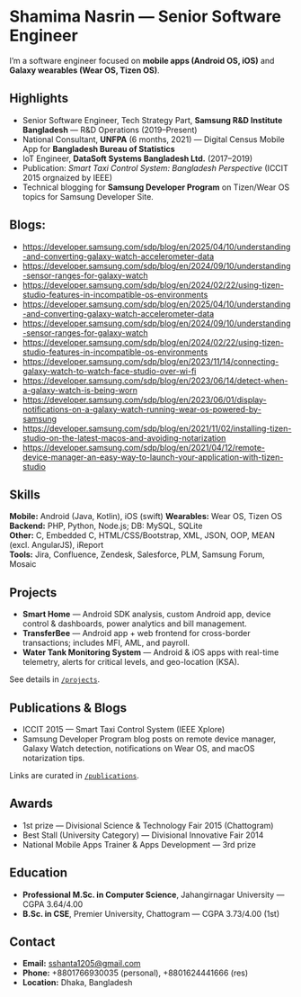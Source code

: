 # Shamima Nasrin — Senior Software Engineer

I’m a software engineer focused on **mobile apps (Android OS, iOS)** and **Galaxy wearables (Wear OS, Tizen OS)**.

## Highlights
- Senior Software Engineer, Tech Strategy Part, **Samsung R&D Institute Bangladesh** — R&D Operations (2019–Present)
- National Consultant, **UNFPA** (6 months, 2021) — Digital Census Mobile App for **Bangladesh Bureau of Statistics**
- IoT Engineer, **DataSoft Systems Bangladesh Ltd.** (2017–2019)
- Publication: *Smart Taxi Control System: Bangladesh Perspective* (ICCIT 2015 orgnaized by IEEE)
- Technical blogging for **Samsung Developer Program** on Tizen/Wear OS topics for Samsung Developer Site.


## Blogs:
- https://developer.samsung.com/sdp/blog/en/2025/04/10/understanding-and-converting-galaxy-watch-accelerometer-data
- https://developer.samsung.com/sdp/blog/en/2024/09/10/understanding-sensor-ranges-for-galaxy-watch
- https://developer.samsung.com/sdp/blog/en/2024/02/22/using-tizen-studio-features-in-incompatible-os-environments
- https://developer.samsung.com/sdp/blog/en/2025/04/10/understanding-and-converting-galaxy-watch-accelerometer-data
- https://developer.samsung.com/sdp/blog/en/2024/09/10/understanding-sensor-ranges-for-galaxy-watch
- https://developer.samsung.com/sdp/blog/en/2024/02/22/using-tizen-studio-features-in-incompatible-os-environments
- https://developer.samsung.com/sdp/blog/en/2023/11/14/connecting-galaxy-watch-to-watch-face-studio-over-wi-fi
- https://developer.samsung.com/sdp/blog/en/2023/06/14/detect-when-a-galaxy-watch-is-being-worn
- https://developer.samsung.com/sdp/blog/en/2023/06/01/display-notifications-on-a-galaxy-watch-running-wear-os-powered-by-samsung
- https://developer.samsung.com/sdp/blog/en/2021/11/02/installing-tizen-studio-on-the-latest-macos-and-avoiding-notarization
- https://developer.samsung.com/sdp/blog/en/2021/04/12/remote-device-manager-an-easy-way-to-launch-your-application-with-tizen-studio

## Skills
**Mobile:** Android (Java, Kotlin), iOS (swift)
**Wearables:** Wear OS, Tizen OS  
**Backend:** PHP, Python, Node.js; DB: MySQL, SQLite  
**Other:** C, Embedded C, HTML/CSS/Bootstrap, XML, JSON, OOP, MEAN (excl. AngularJS), iReport  
**Tools:** Jira, Confluence, Zendesk, Salesforce, PLM, Samsung Forum, Mosaic

## Projects
- **Smart Home** — Android SDK analysis, custom Android app, device control & dashboards, power analytics and bill management.  
- **TransferBee** — Android app + web frontend for cross-border transactions; includes MFI, AML, and payroll.  
- **Water Tank Monitoring System** — Android & iOS apps with real-time telemetry, alerts for critical levels, and geo-location (KSA).  

See details in [`/projects`](projects/).

## Publications & Blogs
- ICCIT 2015 — Smart Taxi Control System (IEEE Xplore)  
- Samsung Developer Program blog posts on remote device manager, Galaxy Watch detection, notifications on Wear OS, and macOS notarization tips.

Links are curated in [`/publications`](publications/).

## Awards
- 1st prize — Divisional Science & Technology Fair 2015 (Chattogram)  
- Best Stall (University Category) — Divisional Innovative Fair 2014  
- National Mobile Apps Trainer & Apps Development — 3rd prize

## Education
- **Professional M.Sc. in Computer Science**, Jahangirnagar University — CGPA 3.64/4.00  
- **B.Sc. in CSE**, Premier University, Chattogram — CGPA 3.73/4.00  (1st)

## Contact
- **Email:** sshanta1205@gmail.com  
- **Phone:** +8801766930035 (personal), +8801624441666 (res)  
- **Location:** Dhaka, Bangladesh


